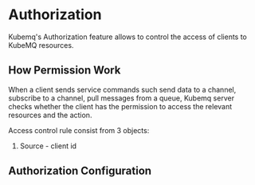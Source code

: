 # Authorization

Kubemq's Authorization feature allows to control the access of clients to KubeMQ resources.

## How Permission Work

When a client sends service commands such send data to a channel, subscribe to a channel, pull messages from a queue, Kubemq server checks whether the client has the permission to access the relevant resources and the action.

Access control rule consist from 3 objects:
1. Source - client id




## Authorization Configuration



